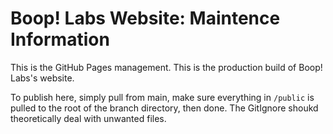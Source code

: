 # Boop! Labs Website: Maintence Information
This is the GitHub Pages management. This is the production build of Boop! Labs's website.

To publish here, simply pull from main, make sure everything in `/public` is pulled to the root of the branch directory, then done. The GitIgnore shoukd theoretically deal with unwanted files.